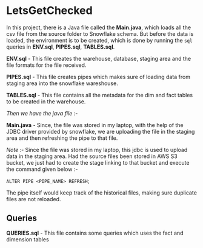 # LetsGetChecked

In this project, there is a Java file called the **Main.java**, which loads all the csv file from 
the source folder to Snowflake schema. But before the data is loaded, the environment is to be created, 
which is done by running the `sql` queries in **ENV.sql**, **PIPES.sql**, **TABLES.sql**.

**ENV.sql** - This file creates the warehouse, database, staging area and the file formats for the file received.

**PIPES.sql** -  This file creates pipes which makes sure of loading data from staging area into the snowflake wareshouse.

**TABLES.sql** - This file contains all the metadata for the dim and fact tables to be created in the warehouse.

*Then we have the java file* :-

**Main.java** - Since, the file was stored in my laptop, with the help of the JDBC driver provided by snowflake,
we are uploading the file in the staging area and then refreshing the pipe to that file. 

*Note* :- Since the file was stored in my laptop, this jdbc is used to upload data in the staging area. Had the source files been stored in AWS S3 bucket, we just had to create the stage linking to that bucket and execute the command given below :-

`ALTER PIPE <PIPE_NAME> REFRESH`;

The pipe itself would keep track of the historical files, making sure duplicate files are not reloaded.

## Queries

**QUERIES.sql** - This file contains some queries which uses the fact and dimension tables 

